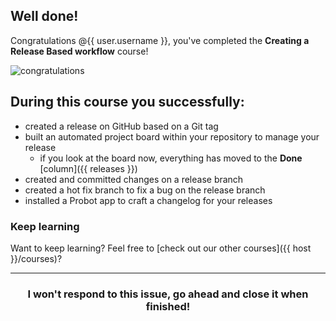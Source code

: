 ## Well done!

Congratulations @{{ user.username }}, you've completed the **Creating a Release Based workflow** course!

![congratulations](https://octodex.github.com/images/welcometocat.png)

## During this course you successfully:

- created a release on GitHub based on a Git tag
- built an automated project board within your repository to manage your release
    - if you look at the board now, everything has moved to the **Done** [column]({{ releases }})
- created and committed changes on a release branch
- created a hot fix branch to fix a bug on the release branch
- installed a Probot app to craft a changelog for your releases


### Keep learning

Want to keep learning? Feel free to [check out our other courses]({{ host }}/courses)?


<hr>
<h3 align="center">I won't respond to this issue, go ahead and close it when finished!</h3>
